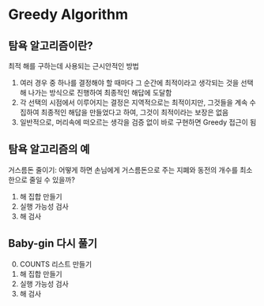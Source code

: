 # Greedy Algorithm

## 탐욕 알고리즘이란?

최적 해를 구하는데 사용되는 근시안적인 방법

1. 여러 경우 중 하나를 결정해야 할 때마다 그 순간에 최적이라고 생각되는 것을 선택해 나가는 방식으로 진행하여 최종적인 해답에 도달함
2. 각 선택의 시점에서 이루어지는 결정은 지역적으로는 최적이지만, 그것들을 계속 수집하여 최종적인 해답을 만들었다고 하여, 그것이 최적이라는 보장은 없음
3. 일반적으로, 머리속에 떠오르는 생각을 검증 없이 바로 구현하면 Greedy 접근이 됨

## 탐욕 알고리즘의 예

거스름돈 줄이기: 어떻게 하면 손님에게 거스름돈으로 주는 지폐와 동전의 개수를 최소한으로 줄일 수 있을까?

1. 해 집합 만들기
2. 실행 가능성 검사
3. 해 검사

## Baby-gin 다시 풀기

0. COUNTS 리스트 만들기
1. 해 집합 만들기
2. 실행 가능성 검사
3. 해 검사